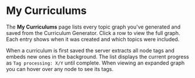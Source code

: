 # My Curriculums

The **My Curriculums** page lists every topic graph you've generated and saved from the Curriculum Generator. Click a row to view the full graph. Each entry shows when it was created and which topics were included.

When a curriculum is first saved the server extracts all node tags and embeds new ones in the background. The list displays the current progress as `Tag processing: X/Y` until complete.
When viewing an expanded graph you can hover over any node to see its tags.
